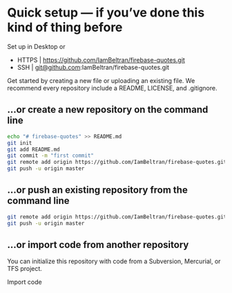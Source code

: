 # Quick setup — if you’ve done this kind of thing before
Set up in Desktop or
- HTTPS |  https://github.com/IamBeltran/firebase-quotes.git
- SSH | git@github.com:IamBeltran/firebase-quotes.git

Get started by creating a new file or uploading an existing file. We recommend every repository include a README, LICENSE, and .gitignore.

## …or create a new repository on the command line

```bash
echo "# firebase-quotes" >> README.md
git init
git add README.md
git commit -m "first commit"
git remote add origin https://github.com/IamBeltran/firebase-quotes.git
git push -u origin master
```

## …or push an existing repository from the command line

```bash
git remote add origin https://github.com/IamBeltran/firebase-quotes.git
git push -u origin master
```

## …or import code from another repository

You can initialize this repository with code from a Subversion, Mercurial, or TFS project.

Import code
